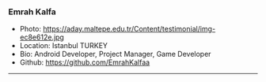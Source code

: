 ### Emrah Kalfa
- Photo: https://aday.maltepe.edu.tr/Content/testimonial/img-ec8e612e.jpg
- Location: Istanbul TURKEY
- Bio: Android Developer, Project Manager, Game Developer
- Github: https://github.com/EmrahKalfaa
***

